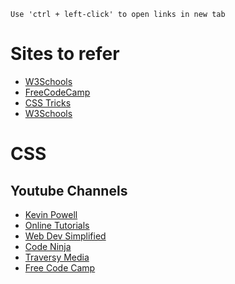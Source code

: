```
Use 'ctrl + left-click' to open links in new tab
```

# Sites to refer
* [W3Schools](https://www.w3schools.com/html/default.asp)
* [FreeCodeCamp](https://www.freecodecamp.org/)
* [CSS Tricks](https://css-tricks.com/)
* [W3Schools](https://www.w3schools.com/html/default.asp)


# CSS

## Youtube Channels 
* [Kevin Powell](https://www.youtube.com/kepowob)
* [Online Tutorials](https://www.youtube.com/channel/UCbwXnUipZsLfUckBPsC7Jog)
* [Web Dev Simplified](https://www.youtube.com/c/WebDevSimplified)
* [Code Ninja](https://www.youtube.com/watch?v=I9XRrlOOazo&list=PL4cUxeGkcC9gQeDH6xYhmO-db2mhoTSrT)
* [Traversy Media](https://www.youtube.com/watch?v=yfoY53QXEnI)
* [Free Code Camp](https://www.youtube.com/watch?v=1Rs2ND1ryYc)
